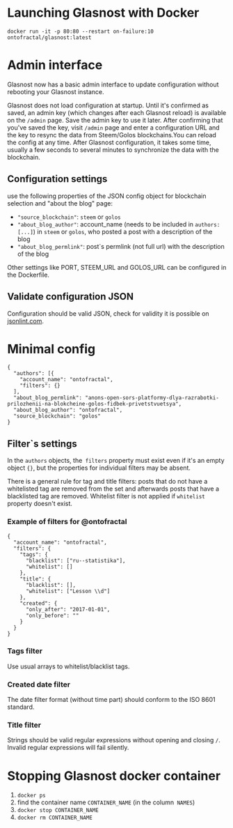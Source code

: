 # Launching Glasnost with Docker

```
docker run -it -p 80:80 --restart on-failure:10 ontofractal/glasnost:latest
```

# Admin interface

Glasnost now has a basic admin interface to update configuration without rebooting your Glasnost instance.

Glasnost does not load configuration at startup. Until it's confirmed as saved, an admin key (which changes after each Glasnost reload) is available on the `/admin` page. Save the admin key to use it later. After confirming that you've saved the key, visit `/admin` page and enter a configuration URL and the key to resync the data from Steem/Golos blockchains.You can reload the config at any time. After Glasnost configuration, it takes some time, usually a few seconds to several minutes to synchronize the data with the blockchain.

## Configuration settings

use the following properties of the JSON config object for blockchain selection and "about the blog" page:

* `"source_blockchain"`: `steem` or `golos`
* `"about_blog_author"`: account_name (needs to be included in `authors: [...]`) in `steem` or `golos`, who posted a post with a description of the blog
* `"about_blog_permlink"`: post`s permlink (not full url) with the description of the blog

Other settings like PORT, STEEM_URL and GOLOS_URL can be configured in the Dockerfile.

## Validate configuration JSON

Configuration should be valid JSON, check for validity it is possible on [jsonlint.com](http://jsonlint.com/).

# Minimal config

```
{
  "authors": [{
    "account_name": "ontofractal",
    "filters": {}
  ],
  "about_blog_permlink": "anons-open-sors-platformy-dlya-razrabotki-prilozhenii-na-blokcheine-golos-fidbek-privetstvuetsya",
  "about_blog_author": "ontofractal",
  "source_blockchain": "golos"
}
```

## Filter`s settings

In the `authors` objects, the` filters` property must exist even if it's an empty object `{}`, but the properties for  individual filters may be absent.

There is a general rule for tag and title filters: posts that do not have a whitelisted tag are removed from the set and afterwards posts that have a blacklisted tag are removed. Whitelist filter is not applied if `whitelist` property doesn't exist.  

### Example of filters for @ontofractal

```
{
  "account_name": "ontofractal",
  "filters": {
    "tags": {
      "blacklist": ["ru--statistika"],
      "whitelist": []
    },
    "title": {
      "blacklist": [],
      "whitelist": ["Lesson \\d"]
    },
    "created": {
      "only_after": "2017-01-01",
      "only_before": ""
    }
  }
}
```

### Tags filter

Use usual arrays to whitelist/blacklist tags.

### Created date filter

The date filter format (without time part) should conform to the ISO 8601 standard.

### Title filter

Strings should be valid regular expressions without opening and closing `/`. Invalid regular expressions will fail silently.

# Stopping Glasnost docker container

1. `docker ps`
2.  find the container name `CONTAINER_NAME` (in the column` NAMES`)
3. `docker stop CONTAINER_NAME`
4. `docker rm CONTAINER_NAME`
